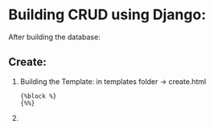 # Building CRUD using Django:

After building the database:

## Create:
1. Building the Template:
   in templates folder -> create.html
   ```
   {%block %}
   {%%}
   ```
2. 
